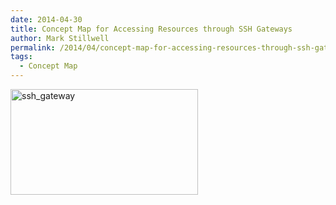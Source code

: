 ```yaml
---
date: 2014-04-30
title: Concept Map for Accessing Resources through SSH Gateways
author: Mark Stillwell
permalink: /2014/04/concept-map-for-accessing-resources-through-ssh-gateways/
tags:
  - Concept Map
---
```

[<img class="alignnone size-medium wp-image-6843" alt="ssh_gateway" src="http://teaching.software-carpentry.org/wp-content/uploads/2014/04/ssh_gateway-300x169.jpg" width="300" height="169" />][1]

 [1]: http://teaching.software-carpentry.org/wp-content/uploads/2014/04/ssh_gateway.jpg
